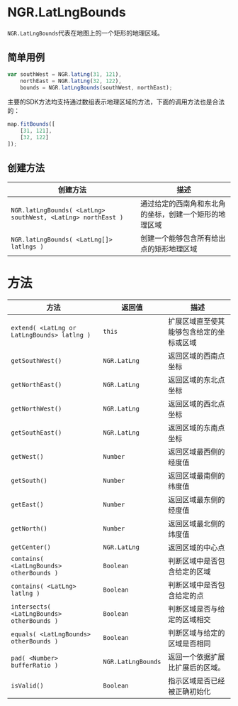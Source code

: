 # NGR.LatLngBounds
`NGR.LatLngBounds`代表在地图上的一个矩形的地理区域。

## 简单用例
```javascript
var southWest = NGR.latLng(31, 121),
    northEast = NGR.latLng(32, 122),
    bounds = NGR.latLngBounds(southWest, northEast);
```
主要的SDK方法均支持通过数组表示地理区域的方法，下面的调用方法也是合法的：
```javascript
map.fitBounds([
    [31, 121],
    [32, 122]
]);
```
## 创建方法
| 创建方法 | 描述 |
| -- | -- |
| `NGR.latLngBounds( <LatLng> southWest, <LatLng> northEast )` | 通过给定的西南角和东北角的坐标，创建一个矩形的地理区域 |
| `NGR.latLngBounds( <LatLng[]> latlngs )` | 创建一个能够包含所有给出点的矩形地理区域 |

# 方法
| 方法 | 返回值 | 描述 |
| -- | -- | -- |
| `extend( <LatLng or LatLngBounds> latlng )` | `this` | 扩展区域直至使其能够包含给定的坐标或区域 |
| `getSouthWest()` | `NGR.LatLng` | 返回区域的西南点坐标 |
| `getNorthEast()` | `NGR.LatLng` | 返回区域的东北点坐标 |
| `getNorthWest()` | `NGR.LatLng` | 返回区域的西北点坐标 |
| `getSouthEast()` | `NGR.LatLng` | 返回区域的东南点坐标 |
| `getWest()` | `Number` | 返回区域最西侧的经度值 |
| `getSouth()` | `Number` | 返回区域最南侧的纬度值 |
| `getEast()` | `Number` | 返回区域最东侧的经度值 |
| `getNorth()` | `Number` | 返回区域最北侧的纬度值 |
| `getCenter()` | `NGR.LatLng` | 返回区域的中心点 |
| `contains( <LatLngBounds> otherBounds )` | `Boolean` | 判断区域中是否包含给定的区域 |
| `contains( <LatLng> latlng )` | `Boolean` | 判断区域中是否包含给定的点 |
| `intersects( <LatLngBounds> otherBounds )` | `Boolean` | 判断区域是否与给定的区域相交 |
| `equals( <LatLngBounds> otherBounds )` | `Boolean` | 判断区域与给定的区域是否相同 |
| `pad( <Number> bufferRatio )` | `NGR.LatLngBounds` | 返回一个依据扩展比扩展后的区域。 |
| `isValid()` | `Boolean` | 指示区域是否已经被正确初始化 |

